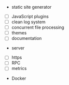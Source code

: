 - static site generator
 - [ ] JavaScript plugins
 - [ ] clean log system
 - [ ] concurrent file processing
 - [ ] themes
 - [ ] documentation

- server
 - [ ] https
 - [ ] RPC
 - [ ] metrics

- Docker

